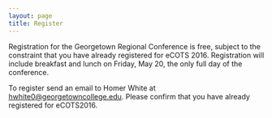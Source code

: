 ```yaml
---
layout: page
title: Register
---
```


<p class="message">
  Registration for the Georgetown Regional Conference is free, subject to the constraint that you have already registered for eCOTS 2016.  Registration will include breakfast and lunch on Friday, May 20, the only full day of the conference.
</p>

<p clss = "message">
To register send an email to Homer White at <a href="mailto:hwhite0@georgetowncollege.edu">hwhite0@georgetowncollege.edu</a>.  Please confirm that you have already registered for eCOTS2016.</p>
